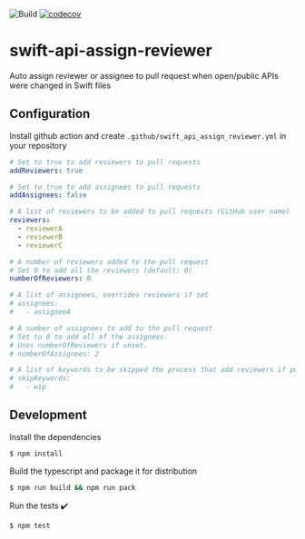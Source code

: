 ![Build](https://github.com/MarcoEidinger/swift-api-assign-reviewer/workflows/Build/badge.svg)
[![codecov](https://codecov.io/gh/MarcoEidinger/swift-api-assign-reviewer/branch/master/graph/badge.svg)](https://codecov.io/gh/MarcoEidinger/swift-api-assign-reviewer)

# swift-api-assign-reviewer

Auto assign reviewer or assignee to pull request when open/public APIs were changed in Swift files

## Configuration

Install github action and create `.github/swift_api_assign_reviewer.yml` in your repository

```yml
# Set to true to add reviewers to pull requests
addReviewers: true

# Set to true to add assignees to pull requests
addAssignees: false

# A list of reviewers to be added to pull requests (GitHub user name)
reviewers:
  - reviewerA
  - reviewerB
  - reviewerC

# A number of reviewers added to the pull request
# Set 0 to add all the reviewers (default: 0)
numberOfReviewers: 0

# A list of assignees, overrides reviewers if set
# assignees:
#   - assigneeA

# A number of assignees to add to the pull request
# Set to 0 to add all of the assignees.
# Uses numberOfReviewers if unset.
# numberOfAssignees: 2

# A list of keywords to be skipped the process that add reviewers if pull requests include it
# skipKeywords:
#   - wip
```

## Development

Install the dependencies  
```bash
$ npm install
```

Build the typescript and package it for distribution
```bash
$ npm run build && npm run pack
```

Run the tests :heavy_check_mark:  
```bash
$ npm test
```


